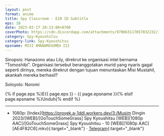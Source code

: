 ```yaml
---
layout: post
format: anime
title: Spy Classroom - E10 ID Subtitle
eps: 10
date: 2023-03-17 20:13:00+0700
coverPhoto: https://cdn.discordapp.com/attachments/970663117057032232/1086276340451381320/mpv-shot0211.jpg
category: Spy-Kyoushitsu
category-link: Spy-Kyoushitsu
epsname: MISI 《MANAMUSUME》 III
---
```


Sinopsis: Hanazono atau Lily, direkrut ke organisasi intel bernama "Tomoshibi". Organisasi tersebut beranggotakan murid yang nyaris gagal seperti dirinya, mereka direkrut dengan tujuan menuntaskan Misi Mustahil, akankah mereka berhasil?

Soloyolo: Noromi

{% if page.eps %}E{{ page.eps }} - {{ page.epsname }}{% elsif page.epsname %}Unduh{% endif %}

---
- 1080p: [Index](https://proyek.a-1ddl.workers.dev/3:/Musim Dingin 2023/[WEB]/[GoTouchSomeGrass] Spy Kyoushitsu [WEB][1080p AAC]/[GoTouchSomeGrass] Spy Kyoushitsu - 10 [WEB][1080p AAC][AE4F82C6].mkv){:target="_blank"} &middot; [Telegram](https://t.me/a1fansubweeklies/241){:target="_blank"}
